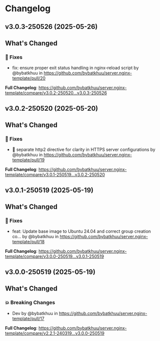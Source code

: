 # Changelog

## v3.0.3-250526 (2025-05-26)

<!-- Release notes generated using configuration in .github/release.yml at v3.0.3-250526 -->

## What's Changed
### 🐛 Fixes
* fix: ensure proper exit status handling in nginx-reload script by @bybatkhuu in https://github.com/bybatkhuu/server.nginx-template/pull/20


**Full Changelog**: https://github.com/bybatkhuu/server.nginx-template/compare/v3.0.2-250520...v3.0.3-250526

## v3.0.2-250520 (2025-05-20)

<!-- Release notes generated using configuration in .github/release.yml at v3.0.2-250520 -->

## What's Changed
### 🐛 Fixes
* :bug: separate http2 directive for clarity in HTTPS server configurations by @bybatkhuu in https://github.com/bybatkhuu/server.nginx-template/pull/19


**Full Changelog**: https://github.com/bybatkhuu/server.nginx-template/compare/v3.0.1-250519...v3.0.2-250520

## v3.0.1-250519 (2025-05-19)

<!-- Release notes generated using configuration in .github/release.yml at v3.0.1-250519 -->

## What's Changed
### 🐛 Fixes
* feat: Update base image to Ubuntu 24.04 and correct group creation co… by @bybatkhuu in https://github.com/bybatkhuu/server.nginx-template/pull/18


**Full Changelog**: https://github.com/bybatkhuu/server.nginx-template/compare/v3.0.0-250519...v3.0.1-250519

## v3.0.0-250519 (2025-05-19)

<!-- Release notes generated using configuration in .github/release.yml at v3.0.0-250519 -->

## What's Changed
### 💥 Breaking Changes
* Dev by @bybatkhuu in https://github.com/bybatkhuu/server.nginx-template/pull/17


**Full Changelog**: https://github.com/bybatkhuu/server.nginx-template/compare/v2.2.1-240319...v3.0.0-250519
